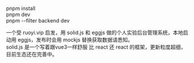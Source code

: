pnpm install  
pnpm dev  
pnpm --filter backend dev  

一个受 ruoyi.vip 启发，用 solid.js 和 eggjs 做的个人实验后台管理系统，本地启动用 eggjs，发布时会用 mockjs 替换获取数据请悉知。  
solid.js 是一个写着跟vue3一样舒服 比 react 还 react 的框架，更新粒度超细，目前生态还在完善中。  
